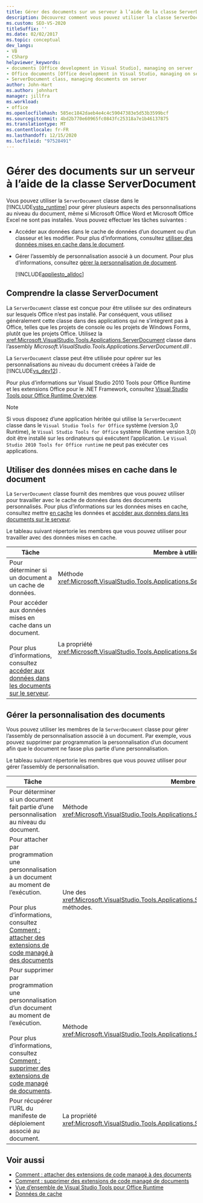 ```yaml
---
title: Gérer des documents sur un serveur à l’aide de la classe ServerDocument
description: Découvrez comment vous pouvez utiliser la classe ServerDocument dans le Visual Studio Tools pour Office Runtime pour gérer plusieurs aspects des personnalisations au niveau du document.
ms.custom: SEO-VS-2020
titleSuffix: ''
ms.date: 02/02/2017
ms.topic: conceptual
dev_langs:
- VB
- CSharp
helpviewer_keywords:
- documents [Office development in Visual Studio], managing on server
- Office documents [Office development in Visual Studio, managing on server
- ServerDocument class, managing documents on server
author: John-Hart
ms.author: johnhart
manager: jillfra
ms.workload:
- office
ms.openlocfilehash: 585ec1842daeb4e4c4c59047383e5d53b3599bcf
ms.sourcegitcommit: 4bd2b770e60965fc0843fc25318a7e1b46137875
ms.translationtype: MT
ms.contentlocale: fr-FR
ms.lasthandoff: 12/15/2020
ms.locfileid: "97528491"
---
```

# <a name="manage-documents-on-a-server-by-using-the-serverdocument-class"></a>Gérer des documents sur un serveur à l’aide de la classe ServerDocument
  Vous pouvez utiliser la `ServerDocument` classe dans le [!INCLUDE[vsto_runtime](../vsto/includes/vsto-runtime-md.md)] pour gérer plusieurs aspects des personnalisations au niveau du document, même si Microsoft Office Word et Microsoft Office Excel ne sont pas installés. Vous pouvez effectuer les tâches suivantes :

- Accéder aux données dans le cache de données d’un document ou d’un classeur et les modifier. Pour plus d’informations, consultez [utiliser des données mises en cache dans le document](#CachedData).

- Gérer l’assembly de personnalisation associé à un document. Pour plus d’informations, consultez [gérer la personnalisation de document](#CustomizationInfo).

  [!INCLUDE[appliesto_alldoc](../vsto/includes/appliesto-alldoc-md.md)]

## <a name="understand-the-serverdocument-class"></a>Comprendre la classe ServerDocument
 La `ServerDocument` classe est conçue pour être utilisée sur des ordinateurs sur lesquels Office n’est pas installé. Par conséquent, vous utilisez généralement cette classe dans des applications qui ne s’intègrent pas à Office, telles que les projets de console ou les projets de Windows Forms, plutôt que les projets Office. Utilisez la <xref:Microsoft.VisualStudio.Tools.Applications.ServerDocument> classe dans l’assembly *Microsoft.VisualStudio.Tools.Applications.ServerDocument.dll* .

 La `ServerDocument` classe peut être utilisée pour opérer sur les personnalisations au niveau du document créées à l’aide de [!INCLUDE[vs_dev12](../vsto/includes/vs-dev12-md.md)] .

 Pour plus d’informations sur Visual Studio 2010 Tools pour Office Runtime et les extensions Office pour le .NET Framework, consultez [Visual Studio Tools pour Office Runtime Overview](../vsto/visual-studio-tools-for-office-runtime-overview.md).

> [!NOTE]
> Si vous disposez d’une application héritée qui utilise la `ServerDocument` classe dans le `Visual Studio Tools for Office` système (version 3,0 Runtime), le `Visual Studio Tools for Office` système (Runtime version 3,0) doit être installé sur les ordinateurs qui exécutent l’application. Le `Visual Studio 2010 Tools for Office runtime` ne peut pas exécuter ces applications.

## <a name="work-with-cached-data-in-the-document"></a><a name="CachedData"></a> Utiliser des données mises en cache dans le document
 La `ServerDocument` classe fournit des membres que vous pouvez utiliser pour travailler avec le cache de données dans des documents personnalisés. Pour plus d’informations sur les données mises en cache, consultez mettre [en cache](../vsto/caching-data.md) les données et [accéder aux données dans les documents sur le serveur](../vsto/accessing-data-in-documents-on-the-server.md).

 Le tableau suivant répertorie les membres que vous pouvez utiliser pour travailler avec des données mises en cache.

|Tâche|Membre à utiliser|
|----------|-------------------|
|Pour déterminer si un document a un cache de données.|Méthode <xref:Microsoft.VisualStudio.Tools.Applications.ServerDocument.IsCacheEnabled%2A>|
|Pour accéder aux données mises en cache dans un document.<br /><br /> Pour plus d’informations, consultez [accéder aux données dans les documents sur le serveur](../vsto/accessing-data-in-documents-on-the-server.md).|La propriété <xref:Microsoft.VisualStudio.Tools.Applications.ServerDocument.CachedData%2A>.|

## <a name="manage-the-document-customization"></a><a name="CustomizationInfo"></a> Gérer la personnalisation des documents
 Vous pouvez utiliser les membres de la `ServerDocument` classe pour gérer l’assembly de personnalisation associé à un document. Par exemple, vous pouvez supprimer par programmation la personnalisation d’un document afin que le document ne fasse plus partie d’une personnalisation.

 Le tableau suivant répertorie les membres que vous pouvez utiliser pour gérer l’assembly de personnalisation.

|Tâche|Membre à utiliser|
|----------|-------------------|
|Pour déterminer si un document fait partie d’une personnalisation au niveau du document.|Méthode <xref:Microsoft.VisualStudio.Tools.Applications.ServerDocument.GetCustomizationVersion%2A>|
|Pour attacher par programmation une personnalisation à un document au moment de l’exécution.<br /><br /> Pour plus d’informations, consultez [Comment : attacher des extensions de code managé à des documents](../vsto/how-to-attach-managed-code-extensions-to-documents.md)|Une des <xref:Microsoft.VisualStudio.Tools.Applications.ServerDocument.AddCustomization%2A> méthodes.|
|Pour supprimer par programmation une personnalisation d’un document au moment de l’exécution.<br /><br /> Pour plus d’informations, consultez [Comment : supprimer des extensions de code managé de documents](../vsto/how-to-remove-managed-code-extensions-from-documents.md).|Méthode <xref:Microsoft.VisualStudio.Tools.Applications.ServerDocument.RemoveCustomization%2A>|
|Pour récupérer l’URL du manifeste de déploiement associé au document.|La propriété <xref:Microsoft.VisualStudio.Tools.Applications.ServerDocument.DeploymentManifestUrl%2A>.|

## <a name="see-also"></a>Voir aussi
- [Comment : attacher des extensions de code managé à des documents](../vsto/how-to-attach-managed-code-extensions-to-documents.md)
- [Comment : supprimer des extensions de code managé de documents](../vsto/how-to-remove-managed-code-extensions-from-documents.md)
- [Vue d’ensemble de Visual Studio Tools pour Office Runtime](../vsto/visual-studio-tools-for-office-runtime-overview.md)
- [Données de cache](../vsto/caching-data.md)
